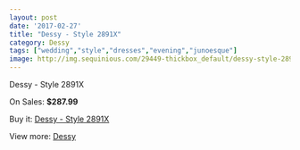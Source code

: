 ```yaml
---
layout: post
date: '2017-02-27'
title: "Dessy - Style 2891X"
category: Dessy
tags: ["wedding","style","dresses","evening","junoesque"]
image: http://img.sequinious.com/29449-thickbox_default/dessy-style-2891x.jpg
---
```

Dessy - Style 2891X

On Sales: **$287.99**
<a href="https://www.sequinious.com/dessy/4448-dessy-style-2891x.html"><amp-img layout="responsive" width="600" height="600" src="//img.sequinious.com/29449-thickbox_default/dessy-style-2891x.jpg" alt="Dessy - Style 2891X 0" /></a>
<a href="https://www.sequinious.com/dessy/4448-dessy-style-2891x.html"><amp-img layout="responsive" width="600" height="600" src="//img.sequinious.com/29450-thickbox_default/dessy-style-2891x.jpg" alt="Dessy - Style 2891X 1" /></a>

Buy it: [Dessy - Style 2891X](https://www.sequinious.com/dessy/4448-dessy-style-2891x.html "Dessy - Style 2891X")

View more: [Dessy](https://www.sequinious.com/21-dessy "Dessy")